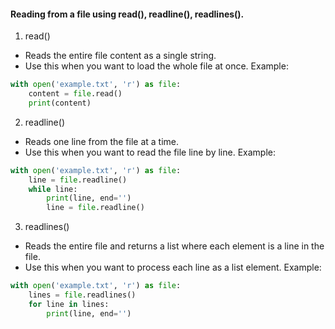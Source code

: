 #### Reading from a file using read(), readline(), readlines().

1. read()
- Reads the entire file content as a single string.
- Use this when you want to load the whole file at once.
Example:

```python
with open('example.txt', 'r') as file:
    content = file.read()
    print(content)
```
2. readline()
- Reads one line from the file at a time.
- Use this when you want to read the file line by line.
Example:

```python
with open('example.txt', 'r') as file:
    line = file.readline()
    while line:
        print(line, end='') 
        line = file.readline()
```
3. readlines()
- Reads the entire file and returns a list where each element is a line in the file.
- Use this when you want to process each line as a list element.
Example:

```python
with open('example.txt', 'r') as file:
    lines = file.readlines()
    for line in lines:
        print(line, end='') 
```